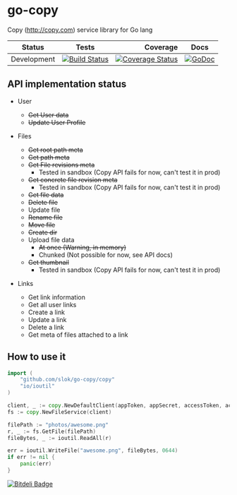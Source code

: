 go-copy
=======

Copy (http://copy.com) service library for Go lang

| Status        | Tests                                                                                                                   | Coverage                                                                                                                                 | Docs
| :-------------: |:-----------------------------------------------------------------------------------------------------------------------:| ----------------------------------------------------------------------------------------------------------------------------------------:|:----------------------------------------------------------------------------------------------------------------------------------------:|
| Development   | [![Build Status](https://drone.io/github.com/slok/go-copy/status.png)](https://drone.io/github.com/slok/go-copy/latest) | [![Coverage Status](https://coveralls.io/repos/slok/go-copy/badge.png?branch=master)](https://coveralls.io/r/slok/go-copy?branch=master) | [![GoDoc](http://godoc.org/github.com/slok/go-copy/copy?status.png)](http://godoc.org/github.com/slok/go-copy/copy)



API implementation status
-------------------------

* User
    * ~~Get User data~~
    * ~~Update User Profile~~

* Files
    * ~~Get root path meta~~
    * ~~Get path meta~~
    * ~~Get File revisions meta~~
        * Tested in sandbox (Copy API fails for now, can't test it in prod)
    * ~~Get concrete file revision meta~~
        * Tested in sandbox (Copy API fails for now, can't test it in prod)
    * ~~Get file data~~
    * ~~Delete file~~
    * Update file
    * ~~Rename file~~
    * ~~Move file~~
    * ~~Create dir~~
    * Upload file data
        * ~~At once (Warning, in memory)~~
        * Chunked (Not possible for now, see API docs)
    * ~~Get thumbnail~~
        * Tested in sandbox (Copy API fails for now, can't test it in prod)

* Links
    * Get link information
    * Get all user links
    * Create a link
    * Update a link
    * Delete a link
    * Get meta of files attached to a link

How to use it
-------------

```go
import (
    "github.com/slok/go-copy/copy"
    "io/ioutil"
)

client, _ := copy.NewDefaultClient(appToken, appSecret, accessToken, accessSecret)
fs := copy.NewFileService(client)

filePath := "photos/awesome.png"
r, _ := fs.GetFile(filePath)
fileBytes, _ := ioutil.ReadAll(r)

err = ioutil.WriteFile("awesome.png", fileBytes, 0644)
if err != nil {
    panic(err)
}
```


[![Bitdeli Badge](https://d2weczhvl823v0.cloudfront.net/slok/go-copy/trend.png)](https://bitdeli.com/free "Bitdeli Badge")

